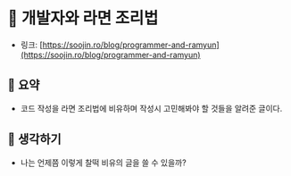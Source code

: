 # 🍜 개발자와 라면 조리법

- 링크: [https://soojin.ro/blog/programmer-and-ramyun](https://soojin.ro/blog/programmer-and-ramyun)

## 📝 요약 
- 코드 작성을 라면 조리법에 비유하며 작성시 고민해봐야 할 것들을 알려준 글이다.     

## 🤔 생각하기 
- 나는 언제쯤 이렇게 찰떡 비유의 글을 쓸 수 있을까? 